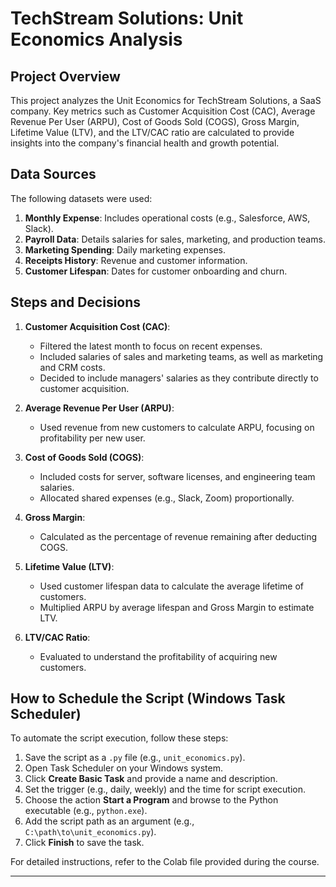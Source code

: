 # TechStream Solutions: Unit Economics Analysis

## Project Overview
This project analyzes the Unit Economics for TechStream Solutions, a SaaS company. Key metrics such as Customer Acquisition Cost (CAC), Average Revenue Per User (ARPU), Cost of Goods Sold (COGS), Gross Margin, Lifetime Value (LTV), and the LTV/CAC ratio are calculated to provide insights into the company's financial health and growth potential.

## Data Sources
The following datasets were used:
1. **Monthly Expense**: Includes operational costs (e.g., Salesforce, AWS, Slack).
2. **Payroll Data**: Details salaries for sales, marketing, and production teams.
3. **Marketing Spending**: Daily marketing expenses.
4. **Receipts History**: Revenue and customer information.
5. **Customer Lifespan**: Dates for customer onboarding and churn.

## Steps and Decisions
1. **Customer Acquisition Cost (CAC)**:
   - Filtered the latest month to focus on recent expenses.
   - Included salaries of sales and marketing teams, as well as marketing and CRM costs.
   - Decided to include managers' salaries as they contribute directly to customer acquisition.

2. **Average Revenue Per User (ARPU)**:
   - Used revenue from new customers to calculate ARPU, focusing on profitability per new user.

3. **Cost of Goods Sold (COGS)**:
   - Included costs for server, software licenses, and engineering team salaries.
   - Allocated shared expenses (e.g., Slack, Zoom) proportionally.

4. **Gross Margin**:
   - Calculated as the percentage of revenue remaining after deducting COGS.

5. **Lifetime Value (LTV)**:
   - Used customer lifespan data to calculate the average lifetime of customers.
   - Multiplied ARPU by average lifespan and Gross Margin to estimate LTV.

6. **LTV/CAC Ratio**:
   - Evaluated to understand the profitability of acquiring new customers.

## How to Schedule the Script (Windows Task Scheduler)
To automate the script execution, follow these steps:
1. Save the script as a `.py` file (e.g., `unit_economics.py`).
2. Open Task Scheduler on your Windows system.
3. Click **Create Basic Task** and provide a name and description.
4. Set the trigger (e.g., daily, weekly) and the time for script execution.
5. Choose the action **Start a Program** and browse to the Python executable (e.g., `python.exe`).
6. Add the script path as an argument (e.g., `C:\path\to\unit_economics.py`).
7. Click **Finish** to save the task.

For detailed instructions, refer to the Colab file provided during the course.

---
